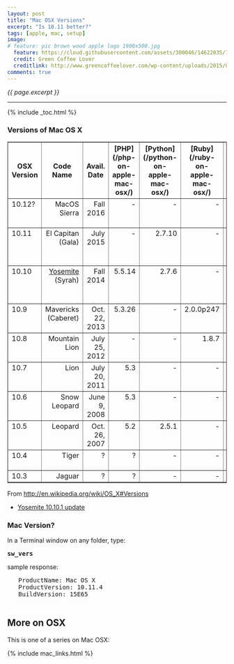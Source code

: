 ```yaml
---
layout: post
title: "Mac OSX Versions"
excerpt: "Is 10.11 better?"
tags: [apple, mac, setup]
image:
# feature: pic brown wood apple logo 1900x500.jpg
  feature: https://cloud.githubusercontent.com/assets/300046/14622035/740efa5c-0584-11e6-9a41-db5b03eaff85.jpg
  credit: Green Coffee Lover
  creditlink: http://www.greencoffeelover.com/wp-content/uploads/2015/03/7.jpg
comments: true
---
```

<i>{{ page.excerpt }}</i>
<hr />

{% include _toc.html %}

<a id="Versionz"></a>

### Versions of Mac OS X

<table border="1" cellpadding="4" cellspacing="0">
<tr><th> OSX<br />Version </th><th> Code Name </th><th> Avail. Date
</th><th>[PHP](/php-on-apple-mac-osx/)</a>
</th><th>[Python](/python-on-apple-mac-osx/)</a>
</th><th>[Ruby](/ruby-on-apple-mac-osx/)</a>
</th><th> Introduced
</th></tr>
<tr valign="top"><td> 10.12?
</td><td align="right"> MacOS Sierra
</td><td align="right"> Fall 2016
</td><td align="right"> -
</td><td align="right"> -
</td><td align="right"> -
</td><td align="left"> Auto unlock, universal clipboard, Siri
</td></tr>
<tr valign="top"><td> 10.11
</td><td align="right"> El Capitan (Gala)
</td><td align="right"> July 2015
</td><td align="right"> -
</td><td align="right"> 2.7.10
</td><td align="right"> -
</td><td align="left"> <a href="#ElCapitanSIP">Disable System Integrity Production</a>
</td></tr>
<tr valign="top"><td> 10.10
</td><td align="right"><a target="_blank" rel="amphtml" href="http://www.wikiwand.com/en/OS_X_Yosemite">Yosemite</a> (Syrah)
</td><td align="right"> Fall 2014
</td><td align="right"> 5.5.14
</td><td align="right"> 2.7.6
</td><td align="right"> -
</td><td align="left"> Swift, non-skeuomorphic UI, connect Apple </td></tr>
<tr valign="top"><td> 10.9
</td><td align="right"> Mavericks (Caberet)
</td><td align="right"> Oct. 22, 2013
</td><td align="right"> 5.3.26
</td><td align="right"> -
</td><td align="right"> 2.0.0p247
</td><td align="left"> - </td></tr>
<tr valign="top"><td> 10.8 </td><td align="right"> Mountain Lion
</td><td align="right"> July 25, 2012
</td><td align="right"> -
</td><td align="right"> -
</td><td align="right"> 1.8.7
</td><td align="left"> - </td></tr>
<tr valign="top"><td> 10.7 </td><td align="right"> Lion
</td><td align="right"> July 20, 2011
</td><td align="right"> 5.3
</td><td align="right"> -
</td><td align="right"> -
</td><td align="left"> - </td></tr>
<tr valign="top"><td> 10.6 </td><td align="right"> Snow Leopard
</td><td align="right"> June 9, 2008
</td><td align="right"> 5.3
</td><td align="right"> -
</td><td align="right"> -
</td><td align="left"> <a href="#AppleStore">Apple Store</a> </td></tr>
<tr valign="top"><td> 10.5 </td><td align="right"> Leopard
</td><td align="right"> Oct. 26, 2007
</td><td align="right"> 5.2
</td><td align="right"> 2.5.1
</td><td align="right"> -
</td><td align="left"> - </td></tr>
<tr valign="top"><td> 10.4 </td><td align="right"> Tiger
</td><td align="right"> ?
</td><td align="right"> ?
</td><td align="right"> -
</td><td align="right"> -
</td><td align="left"> from tsch to <a href="#BashShell">bash shell</a></td></tr>
<tr valign="top"><td> 10.3 </td><td align="right"> Jaguar
</td><td align="right"> ?
</td><td align="right"> ?
</td><td align="right"> -
</td><td align="right"> -
</td><td align="left"> - </td></tr>
</table>

From <a target="_blank" rel="amphtml" href="http://en.wikipedia.org/wiki/OS_X#Versions">
http://en.wikipedia.org/wiki/OS_X#Versions</a>

* <a target="_blank" rel="amphtml" href="http://support.apple.com/kb/DL1779?viewlocale=en_US&locale=en_US">
   Yosemite 10.10.1 update</a>



<a id="MacVer"></a>

### Mac Version? #

In a Terminal window on any folder, type:

   <tt><strong>
   sw_vers
   </strong></tt>

   sample response:

   <pre>
   ProductName: Mac OS X
   ProductVersion: 10.11.4
   BuildVersion: 15E65
   </pre>


## More on OSX

This is one of a series on Mac OSX:

{% include mac_links.html %}
